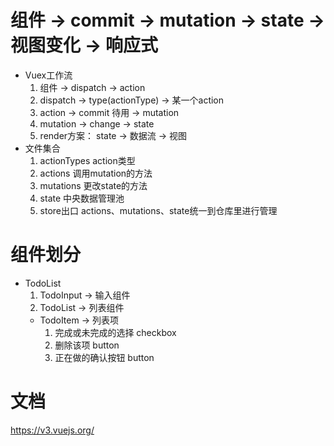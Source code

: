 <!--
 * @Description: KEEP CALM AND MAKE EPIC SHIT - PONY ZHANG
 * @Version: 2.0
 * @Autor: PONY ZHANG
 * @Date: 2020-11-08 21:46:54
 * @LastEditors: PONY ZHANG
 * @LastEditTime: 2020-11-09 23:06:00
-->
# 组件 -> commit -> mutation -> state -> 视图变化 -> 响应式
 - Vuex工作流
    1. 组件 -> dispatch -> action
    2. dispatch -> type(actionType) -> 某一个action
    3. action -> commit 待用 -> mutation
    4. mutation -> change -> state
    5. render方案： state -> 数据流 -> 视图
- 文件集合
    1. actionTypes action类型
    2. actions  调用mutation的方法
    3. mutations 更改state的方法
    4. state   中央数据管理池
    5. store出口 actions、mutations、state统一到仓库里进行管理
# 组件划分
 - TodoList
   1. TodoInput -> 输入组件
   2. TodoList -> 列表组件
     - TodoItem -> 列表项
        1. 完成或未完成的选择 checkbox
        2.  删除该项  button
        3.  正在做的确认按钮 button
# 文档
 https://v3.vuejs.org/
